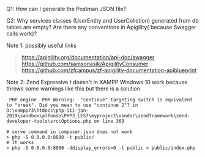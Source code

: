 
Q1: How can I generate the Postman JSON file?

Q2: Why services classes (UserEntity and UserColletion) generated from db tables are empty? Are there any conventions in Apigility( because Swagger calls work)?


Note 1: possibly useful links  
> https://apigility.org/documentation/api-doc/swagger
> https://github.com/samsonasik/ApigilityConsumer
> https://github.com/zfcampus/zf-apigility-documentation-apiblueprint

Note 2: Zend Expressive t doesn't in XAMPP Windows 10 work because throws some warnings like this but there is a solution
```
 PHP engine  PHP Warning:  "continue" targeting switch is equivalent to "break". Did you mean to use "continue 2"? in D:\xampp73\htdocs\php-iii-jan-2019\sandbox\alfonso\PHP3_LES7\myproject\vendor\zendframework\zend-developer-tools\src\Options.php on line 369

# serve command in composer.json does not work
> php -S 0.0.0.0:8080 -t public/
# It works
> php -S 0.0.0.0:8080 -ddisplay_errors=0 -t public > public/index.php
```

